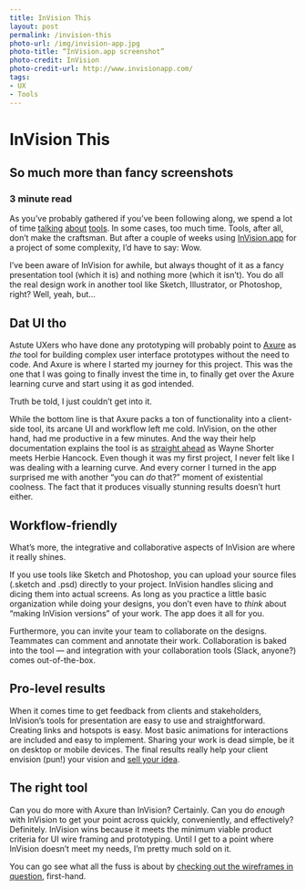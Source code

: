 ```yaml
---
title: InVision This
layout: post
permalink: /invision-this
photo-url: /img/invision-app.jpg
photo-title: “InVision.app screenshot”
photo-credit: InVision
photo-credit-url: http://www.invisionapp.com/
tags:
- UX
- Tools
---
```


# InVision This

## So much more than fancy screenshots

### 3 minute read

As you’ve probably gathered if you’ve been following along, we spend a lot of time [talking][1] [about][2] [tools][3]. In some cases, too much time. Tools, after all, don’t make the craftsman. But after a couple of weeks using [InVision.app][4] for a project of some complexity, I’d have to say: Wow.

I’ve been aware of InVision for awhile, but always thought of it as a fancy presentation tool (which it is) and nothing more (which it isn’t). You do all the real design work in another tool like Sketch, Illustrator, or Photoshop, right? Well, yeah, but…

## Dat UI tho

Astute UXers who have done any prototyping will probably point to [Axure][5] as *the* tool for building complex user interface prototypes without the need to code. And Axure is where I started my journey for this project. This was the one that I was going to finally invest the time in, to finally get over the Axure learning curve and start using it as god intended.

Truth be told, I just couldn’t get into it.

While the bottom line is that Axure packs a ton of functionality into a client-side tool, its arcane UI and workflow left me cold. InVision, on the other hand, had me productive in a few minutes. And the way their help documentation explains the tool is as [straight ahead][6] as Wayne Shorter meets Herbie Hancock. Even though it was my first project, I never felt like I was dealing with a learning curve. And every corner I turned in the app surprised me with another “you can *do* that?” moment of existential coolness. The fact that it produces visually stunning results doesn’t hurt either.

## Workflow-friendly

What’s more, the integrative and collaborative aspects of InVision are where it really shines.

If you use tools like Sketch and Photoshop, you can upload your source files (.sketch and .psd) directly to your project. InVision handles slicing and dicing them into actual screens. As long as you practice a little basic organization while doing your designs, you don’t even have to *think* about “making InVision versions” of your work. The app does it all for you.

Furthermore, you can invite your team to collaborate on the designs. Teammates can comment and annotate their work. Collaboration is baked into the tool — and integration with your collaboration tools (Slack, anyone?) comes out-of-the-box.

## Pro-level results

When it comes time to get feedback from clients and stakeholders, InVision’s tools for presentation are easy to use and straightforward. Creating links and hotspots is easy. Most basic animations for interactions are included and easy to implement. Sharing your work is dead simple, be it on desktop or mobile devices. The final results really help your client envision (pun!) your vision and [sell your idea][7].

## The right tool

Can you do more with Axure than InVision? Certainly. Can you do *enough* with InVision to get your point across quickly, conveniently, and effectively? Definitely. InVision wins because it meets the minimum viable product criteria for UI wire framing and prototyping. Until I get to a point where InVision doesn’t meet my needs, I’m pretty much sold on it.

You can go see what all the fuss is about by [checking out the wireframes in question][8], first-hand.

[1]:	/omg-cms
[2]:	know-your-tools
[3]:	fidelity
[4]:	http://www.invisionapp.com/ "InVision.app"
[5]:	http://www.axure.com/ "Axure Software"
[6]:	https://www.youtube.com/watch?v=VPGcpm3v1sU "It's a jazz reference..."
[7]:	/fidelity
[8]:	https://invis.io/3Y7ICRIEM "A sample InVision app wireframe collection"
